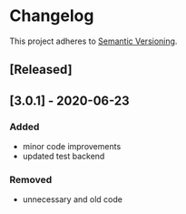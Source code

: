 # Changelog

This project adheres to [Semantic Versioning](https://semver.org/spec/v2.0.0.html).

## [Released]
## [3.0.1] - 2020-06-23
### Added
- minor code improvements
- updated test backend

### Removed
- unnecessary and old code
